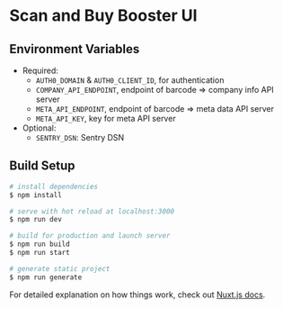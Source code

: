 # Scan and Buy Booster UI

## Environment Variables

- Required:
  - `AUTH0_DOMAIN` & `AUTH0_CLIENT_ID`, for authentication
  - `COMPANY_API_ENDPOINT`, endpoint of barcode => company info API server
  - `META_API_ENDPOINT`, endpoint of barcode => meta data API server
  - `META_API_KEY`, key for meta API server
- Optional:
  - `SENTRY_DSN`: Sentry DSN

## Build Setup

``` bash
# install dependencies
$ npm install

# serve with hot reload at localhost:3000
$ npm run dev

# build for production and launch server
$ npm run build
$ npm run start

# generate static project
$ npm run generate
```

For detailed explanation on how things work, check out [Nuxt.js docs](https://nuxtjs.org).

